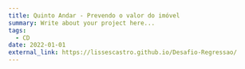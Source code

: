 ```yaml
---
title: Quinto Andar - Prevendo o valor do imóvel
summary: Write about your project here...
tags:
  - CD
date: 2022-01-01
external_link: https://lissescastro.github.io/Desafio-Regressao/
---
```

